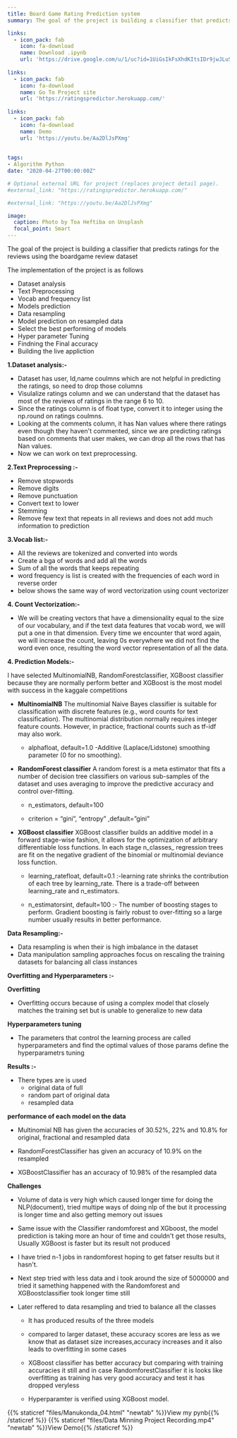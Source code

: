 ```yaml
---
title: Board Game Rating Prediction system
summary: The goal of the project is building a classifier that predicts ratings for the reviews using the boardgame review dataset.This includes developing a prefect model that predicts well and building a live demo website, where it demonstrates the behavior of the prediction system in real time.

links:
  - icon_pack: fab
    icon: fa-download
    name: Download .ipynb
    url: 'https://drive.google.com/u/1/uc?id=1UiGsIkFsXhdKItsIDr9jwJLuSHyg4dGn&export=download'
    
links:
  - icon_pack: fab
    icon: fa-download
    name: Go To Project site
    url: 'https://ratingspredictor.herokuapp.com/'
    
links:
  - icon_pack: fab
    icon: fa-download
    name: Demo
    url: 'https://youtu.be/Aa2DlJsPXmg'
    
    
tags:
- Algorithm Python
date: "2020-04-27T00:00:00Z"

# Optional external URL for project (replaces project detail page).
#external_link: "https://ratingspredictor.herokuapp.com/"

#external_link: "https://youtu.be/Aa2DlJsPXmg"

image:
  caption: Photo by Toa Heftiba on Unsplash
  focal_point: Smart
---
```

The goal of the project is building a classifier that predicts ratings for the reviews using the boardgame review dataset

The implementation of the project is as follows
- Dataset analysis
- Text Preprocessing
- Vocab and frequency list
- Models prediction
- Data resampling
- Model prediction on resampled data
- Select the best performing of models 
- Hyper parameter Tuning
- Findning the Final accuracy
- Building the live appliction


**1.Dataset analysis:-**

- Dataset has user, Id,name coulmns which are not helpful in predicting the ratings,
  so need to drop those columns
- Visulalize ratings column and we can understand that the dataset has most of the
   reviews of ratings in the range 6 to 10.
- Since the ratings column is of float type, convert it to integer using the np.round 
    on ratings coulmns.
- Looking at the comments column, it has Nan values where there ratings even though 
    they haven't commented, since we are predicting ratings based on comments  that user makes, 
    we can drop all the rows that has Nan values.
- Now we can work on text preprocessing.

**2.Text Preprocessing :-**
- Remove stopwords
- Remove digits
- Remove punctuation
- Convert text to lower
- Stemming
- Remove few text that repeats in all reviews and does not add much information to prediction

**3.Vocab list:-**
- All the reviews are tokenized and converted into words
- Create a bga of words and add all the words 
- Sum of all the words that keeps repeating 
- word frequency is list is created with the frequencies of each word in reverse order
- below shows the same way of word vectorization using count vectorizer

**4. Count Vectorization:-**
- We will be creating vectors that have a dimensionality equal to the size of our vocabulary, and if the text data features that vocab word, we will put a one in that dimension. Every time we encounter that word again, we will increase the count, leaving 0s everywhere we did not find the word even once, resulting the word vector representation of all the data.

**4. Prediction Models:-**

I have selected MultinomialNB, RandomForestclassifier, XGBoost classifier because they are normally perform better and 
XGBoost is the most model with success in the kaggale competitions

- **MultinomialNB**
The multinomial Naive Bayes classifier is suitable for classification with discrete features (e.g., word counts for text classification). The multinomial distribution normally requires integer feature counts. However, in practice, fractional counts such as tf-idf may also work.

   - alphafloat, default=1.0 -Additive (Laplace/Lidstone) smoothing parameter (0 for no smoothing).

- **RandomForest classifier**
A random forest is a meta estimator that fits a number of decision tree classifiers on various sub-samples of the dataset and uses averaging to improve the predictive accuracy and control over-fitting.

   - n_estimators, default=100
   
   - criterion = “gini”, “entropy” ,default=”gini”

- **XGBoost classifier**
XGBoost classifier builds an additive model in a forward stage-wise fashion, it allows for the optimization of arbitrary differentiable loss functions. In each stage n_classes_ regression trees are fit on the negative gradient of the binomial or multinomial deviance loss function.

  - learning_ratefloat, default=0.1 :-learning rate shrinks the contribution of each tree by learning_rate. There is a trade-off between learning_rate and n_estimators.
  
  - n_estimatorsint, default=100 :- The number of boosting stages to perform. Gradient boosting is fairly robust to over-fitting so a large number usually results in better performance.


**Data Resampling:-**

- Data resampling is when their is high imbalance in the dataset
- Data manipulation sampling approaches focus on rescaling the training datasets for balancing all
  class instances

**Overfitting and Hyperparameters :-** 

  **Overfitting**
- Overfitting occurs because of using a complex model that closely matches the training set but is unable to generalize to new data

**Hyperparameters tuning**
- The parameters that control the learning process are called hyperparameters and find the optimal values of those params define the hyperparametrs tuning


**Results :-**
- There types are is used
   - original data of full
   - random part of original data
   - resampled data 
   
 **performance of each model on the data**
- Multinomial NB has given the accuracies of  30.52%, 22% and 10.8% for original, fractional and resampled data          
  
- RandomForestClassifier has given an accuracy of 10.9% on the resampled 

- XGBoostClassifier has an accuracy of 10.98% of the resampled data

**Challenges**
- Volume of data is very high which caused longer time for doing the NLP(document), tried multipe ways of doing nlp of the but it processing is longer time and also getting memory out issues 
- Same issue with the Classifier randomforest and XGboost, the model prediction is taking more an hour of time and couldn't get those results, Usually XGBoost is faster but its result not produced
 - I have tried n-1 jobs in randomforest hoping to get fatser results but it hasn't.
- Next step tried with less data and i took around the size of 5000000 and tried it samething happened with the Randomforest and XGBoostclassifier took longer time still

- Later reffered to data resampling and tried to balance all the classes  
  - It has produced results of the three models
  - compared to larger dataset, these accuracy scores are less as we know that as dataset size increases,accuracy increases and it also leads to overfitting in some cases
  - XGBoost classifier has better accuracy but comparing with training accuracies it still and in case RandomforestClassifier
   it is looks like overfitting as training has very good accuracy and test it has dropped veryless
  
  - Hyperparamter is verified using XGBoost model.
  
{{% staticref "files/Manukonda_04.html" "newtab" %}}View my pynb{{% /staticref %}}
{{% staticref "files/Data Minning Project Recording.mp4" "newtab" %}}View Demo{{% /staticref %}}
